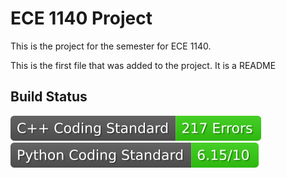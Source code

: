# ECE 1140 Project

This is the project for the semester for ECE 1140.

This is the first file that was added to the project. It is a README

## Build Status

![C++ Coding Standard](https://github.com/aet37/ECE1140-Project/blob/badges/.github/badges/cpplint-badge.svg)
![Python Coding Standard](https://github.com/aet37/ECE1140-Project/blob/badges/.github/badges/pylint-badge.svg)
